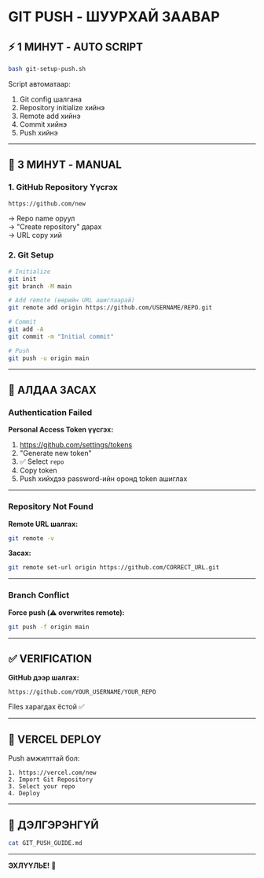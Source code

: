 # GIT PUSH - ШУУРХАЙ ЗААВАР

## ⚡ 1 МИНУТ - AUTO SCRIPT

```bash
bash git-setup-push.sh
```

Script автоматаар:
1. Git config шалгана
2. Repository initialize хийнэ
3. Remote add хийнэ
4. Commit хийнэ
5. Push хийнэ

---

## 📝 3 МИНУТ - MANUAL

### 1. GitHub Repository Үүсгэх

```
https://github.com/new
```

→ Repo name оруул  
→ "Create repository" дарах  
→ URL copy хий

### 2. Git Setup

```bash
# Initialize
git init
git branch -M main

# Add remote (өөрийн URL ашиглаарай)
git remote add origin https://github.com/USERNAME/REPO.git

# Commit
git add -A
git commit -m "Initial commit"

# Push
git push -u origin main
```

---

## 🐛 АЛДАА ЗАСАХ

### Authentication Failed

**Personal Access Token үүсгэх:**
1. https://github.com/settings/tokens
2. "Generate new token"
3. ✅ Select `repo`
4. Copy token
5. Push хийхдээ password-ийн оронд token ашиглах

---

### Repository Not Found

**Remote URL шалгах:**

```bash
git remote -v
```

**Засах:**

```bash
git remote set-url origin https://github.com/CORRECT_URL.git
```

---

### Branch Conflict

**Force push (⚠️ overwrites remote):**

```bash
git push -f origin main
```

---

## ✅ VERIFICATION

**GitHub дээр шалгах:**

```
https://github.com/YOUR_USERNAME/YOUR_REPO
```

Files харагдах ёстой ✅

---

## 🚀 VERCEL DEPLOY

Push амжилттай бол:

```
1. https://vercel.com/new
2. Import Git Repository
3. Select your repo
4. Deploy
```

---

## 📖 ДЭЛГЭРЭНГҮЙ

```bash
cat GIT_PUSH_GUIDE.md
```

---

**ЭХЛҮҮЛЬЕ!** 🚀

